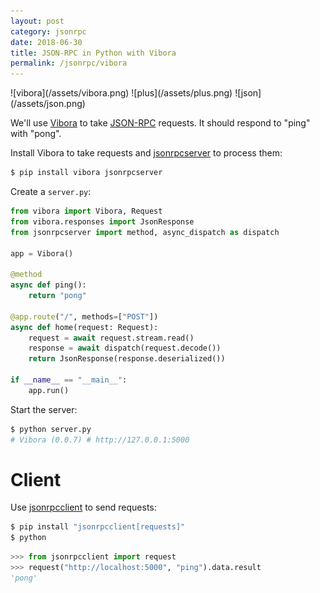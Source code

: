 ```yaml
---
layout: post
category: jsonrpc
date: 2018-06-30
title: JSON-RPC in Python with Vibora
permalink: /jsonrpc/vibora
---
```

<div class="wide-logos" markdown="1">
![vibora](/assets/vibora.png)
![plus](/assets/plus.png)
![json](/assets/json.png)
</div>

We'll use [Vibora](https://vibora.io/) to take
[JSON-RPC](http://www.jsonrpc.org/) requests. It should respond to "ping" with
"pong".

Install Vibora to take requests and
[jsonrpcserver](http://jsonrpcserver.readthedocs.io/) to process them:

```sh
$ pip install vibora jsonrpcserver
```
Create a `server.py`:

```python
from vibora import Vibora, Request
from vibora.responses import JsonResponse
from jsonrpcserver import method, async_dispatch as dispatch

app = Vibora()

@method
async def ping():
    return "pong"

@app.route("/", methods=["POST"])
async def home(request: Request):
    request = await request.stream.read()
    response = await dispatch(request.decode())
    return JsonResponse(response.deserialized())

if __name__ == "__main__":
    app.run()
```

Start the server:

```sh
$ python server.py
# Vibora (0.0.7) # http://127.0.0.1:5000
```

Client
======
Use [jsonrpcclient](http://jsonrpcclient.readthedocs.io/) to send requests:

```sh
$ pip install "jsonrpcclient[requests]"
$ python
```
```python
>>> from jsonrpcclient import request
>>> request("http://localhost:5000", "ping").data.result
'pong'
```
